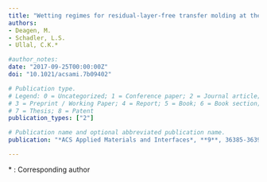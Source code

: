 ```yaml
---
title: "Wetting regimes for residual-layer-free transfer molding at the micro- and nanoscale"
authors:
- Deagen, M.
- Schadler, L.S.
- Ullal, C.K.*

#author_notes:
date: "2017-09-25T00:00:00Z"
doi: "10.1021/acsami.7b09402"

# Publication type.
# Legend: 0 = Uncategorized; 1 = Conference paper; 2 = Journal article;
# 3 = Preprint / Working Paper; 4 = Report; 5 = Book; 6 = Book section;
# 7 = Thesis; 8 = Patent
publication_types: ["2"]

# Publication name and optional abbreviated publication name.
publication: "*ACS Applied Materials and Interfaces*, **9**, 36385-36391"

---
```

\* : Corresponding author
